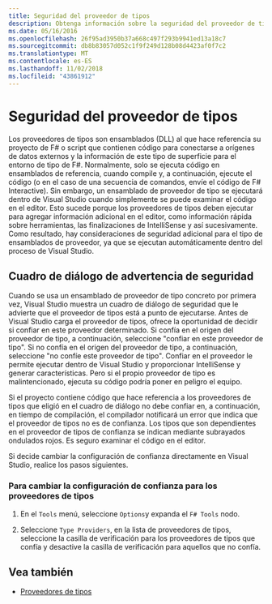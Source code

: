 ```yaml
---
title: Seguridad del proveedor de tipos
description: Obtenga información sobre la seguridad del proveedor de tipos en F#, incluida la forma de cambiar la configuración de confianza de un proveedor de tipos.
ms.date: 05/16/2016
ms.openlocfilehash: 26f95ad3950b37a668c497f293b9941ed13a18c7
ms.sourcegitcommit: db8b83057d052c1f9f249d128b08d4423af0f7c2
ms.translationtype: MT
ms.contentlocale: es-ES
ms.lasthandoff: 11/02/2018
ms.locfileid: "43861912"
---
```

# <a name="type-provider-security"></a>Seguridad del proveedor de tipos

Los proveedores de tipos son ensamblados (DLL) al que hace referencia su proyecto de F# o script que contienen código para conectarse a orígenes de datos externos y la información de este tipo de superficie para el entorno de tipo de F#. Normalmente, solo se ejecuta código en ensamblados de referencia, cuando compile y, a continuación, ejecute el código (o en el caso de una secuencia de comandos, envíe el código de F# Interactive). Sin embargo, un ensamblado de proveedor de tipo se ejecutará dentro de Visual Studio cuando simplemente se puede examinar el código en el editor. Esto sucede porque los proveedores de tipos deben ejecutar para agregar información adicional en el editor, como información rápida sobre herramientas, las finalizaciones de IntelliSense y así sucesivamente. Como resultado, hay consideraciones de seguridad adicional para el tipo de ensamblados de proveedor, ya que se ejecutan automáticamente dentro del proceso de Visual Studio.

## <a name="security-warning-dialog"></a>Cuadro de diálogo de advertencia de seguridad

Cuando se usa un ensamblado de proveedor de tipo concreto por primera vez, Visual Studio muestra un cuadro de diálogo de seguridad que le advierte que el proveedor de tipos está a punto de ejecutarse. Antes de Visual Studio carga el proveedor de tipos, ofrece la oportunidad de decidir si confiar en este proveedor determinado. Si confía en el origen del proveedor de tipo, a continuación, seleccione "confiar en este proveedor de tipo". Si no confía en el origen del proveedor de tipo, a continuación, seleccione "no confíe este proveedor de tipo". Confiar en el proveedor le permite ejecutar dentro de Visual Studio y proporcionar IntelliSense y generar características. Pero si el propio proveedor de tipo es malintencionado, ejecuta su código podría poner en peligro el equipo.

Si el proyecto contiene código que hace referencia a los proveedores de tipos que eligió en el cuadro de diálogo no debe confiar en, a continuación, en tiempo de compilación, el compilador notificará un error que indica que el proveedor de tipos no es de confianza. Los tipos que son dependientes en el proveedor de tipos de confianza se indican mediante subrayados ondulados rojos. Es seguro examinar el código en el editor.

Si decide cambiar la configuración de confianza directamente en Visual Studio, realice los pasos siguientes.

### <a name="to-change-the-trust-settings-for-type-providers"></a>Para cambiar la configuración de confianza para los proveedores de tipos

1. En el `Tools` menú, seleccione `Options`y expanda el `F# Tools` nodo.

2. Seleccione `Type Providers`, en la lista de proveedores de tipos, seleccione la casilla de verificación para los proveedores de tipos que confía y desactive la casilla de verificación para aquellos que no confía.

## <a name="see-also"></a>Vea también

- [Proveedores de tipos](index.md)
